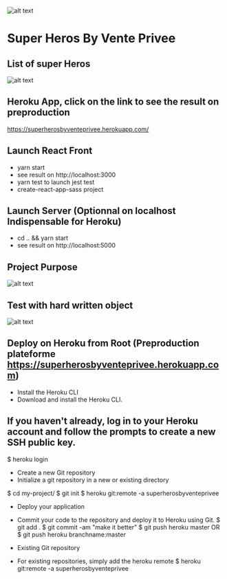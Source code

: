 ![alt text](https://storage.googleapis.com/superherosbyventeprivee/venteprivee_logo.png)

Super Heros By Vente Privee
============================

## List of super Heros

![alt text](https://storage.googleapis.com/superherosbyventeprivee/superheroslist.png)

## Heroku App, click on the link to see the result on preproduction

https://superherosbyventeprivee.herokuapp.com/

## Launch React Front

* yarn start
* see result on http://localhost:3000
* yarn test to launch jest test
* create-react-app-sass project

## Launch Server (Optionnal on localhost Indispensable for Heroku)

* cd .. && yarn start
* see result on http://localhost:5000

## Project Purpose

![alt text](https://storage.googleapis.com/superherosbyventeprivee/react_project_instruction.png)

## Test with hard written object

![alt text](https://storage.googleapis.com/superherosbyventeprivee/superherolisteffect.png)

## Deploy on Heroku from Root (Preproduction plateforme https://superherosbyventeprivee.herokuapp.com)

* Install the Heroku CLI
* Download and install the Heroku CLI.

## If you haven't already, log in to your Heroku account and follow the prompts to create a new SSH public key.

$ heroku login
* Create a new Git repository
* Initialize a git repository in a new or existing directory

$ cd my-project/
$ git init
$ heroku git:remote -a superherosbyventeprivee

* Deploy your application
* Commit your code to the repository and deploy it to Heroku using Git.
$ git add .
$ git commit -am "make it better"
$ git push heroku master
OR
$ git push heroku branchname:master

* Existing Git repository
* For existing repositories, simply add the heroku remote
$ heroku git:remote -a superherosbyventeprivee

